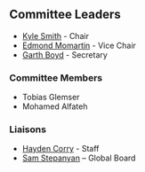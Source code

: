 ## Committee Leaders
* [Kyle Smith](mailto:kyle.smith@owasp.org) - Chair
* [Edmond Momartin](mailto:edmond.momartin@owasp.org) - Vice Chair
* [Garth Boyd](mailto:garth.boyd@owasp.org) - Secretary
  
### Committee Members
* Tobias Glemser
* Mohamed Alfateh

### Liaisons

- [Hayden Corry](mailto:hayden.corry@owasp.org) - Staff 
- [Sam Stepanyan](mailto:sam.stepanyan@owasp.org) – Global Board




